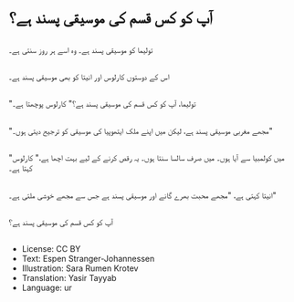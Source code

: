 # آپ کو کس قسم کی موسیقی پسند ہے؟

##
تولیما کو موسیقی پسند ہے۔ وہ اسے ہر روز سنتی ہے۔

##
اس کے دوستوں کارلوس اور انیتا کو بھی موسیقی پسند ہے۔

##
"تولیما، آپ کو کس قسم کی موسیقی پسند ہے؟" کارلوس پوچھتا ہے۔

##
"مجھے مغربی موسیقی پسند ہے، لیکن میں اپنے ملک ایتھوپیا کی موسیقی کو ترجیح دیتی ہوں۔"

##
"میں کولمبیا سے آیا ہوں۔ میں صرف سالسا سنتا ہوں۔ یہ رقص کرنے کے لیے بہت اچھا ہے،" کارلوس کہتا ہے۔

##
انیتا کہتی ہے، "مجھے محبت بھرے گانے اور موسیقی پسند ہے جس سے مجھے خوشی ملتی ہے۔"

##
آپ کو کس قسم کی موسیقی پسند ہے؟

##
* License: CC BY
* Text: Espen Stranger-Johannessen
* Illustration: Sara Rumen Krotev
* Translation: Yasir Tayyab
* Language: ur
